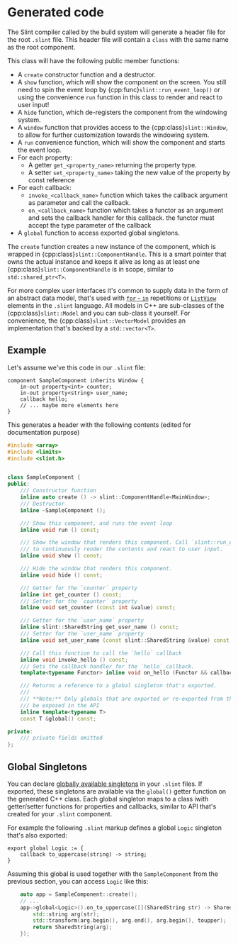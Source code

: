 # Generated code

The Slint compiler called by the build system will generate a header file for the root `.slint`
file. This header file will contain a `class` with the same name as the root
component.

This class will have the following public member functions:

* A `create` constructor function and a destructor.
* A `show` function, which will show the component on the screen.
  You still need to spin the event loop by {cpp:func}`slint::run_event_loop()`
  or using the convenience `run` function in this class to render and react to
  user input!
* A `hide` function, which de-registers the component from the windowing system.
* A `window` function that provides access to the {cpp:class}`slint::Window`,
  to allow for further customization towards the windowing system.
* A `run` convenience function, which will show the component and starts the
  event loop.
* For each property:
  * A getter `get_<property_name>` returning the property type.
  * A setter `set_<property_name>` taking the new value of the property by
    const reference
* For each callback:
  * `invoke_<callback_name>` function which takes the callback argument as parameter and call the callback.
  * `on_<callback_name>` function which takes a functor as an argument and sets the callback handler
     for this callback. the functor must accept the type parameter of the callback
* A `global` function to access exported global singletons.

The `create` function creates a new instance of the component, which is wrapped
in {cpp:class}`slint::ComponentHandle`. This is a smart pointer that owns the
actual instance and keeps it alive as long as at least one
{cpp:class}`slint::ComponentHandle` is in scope, similar to `std::shared_ptr<T>`.

For more complex user interfaces it's common to supply data in the form of an
abstract data model, that's used with [`for` - `in`](../slint/repetition.html)
repetitions or [`ListView`](../slint/widgets.md#listview) elements in the
`.slint` language. All models in C++ are sub-classes of the
{cpp:class}`slint::Model` and you can sub-class it yourself. For convenience,
the {cpp:class}`slint::VectorModel` provides an implementation that's backed
by a `std::vector<T>`.

## Example

Let's assume we've this code in our `.slint` file:

```slint,no-preview
component SampleComponent inherits Window {
    in-out property<int> counter;
    in-out property<string> user_name;
    callback hello;
    // ... maybe more elements here
}
```

This generates a header with the following contents (edited for documentation purpose)

```cpp
#include <array>
#include <limits>
#include <slint.h>


class SampleComponent {
public:
    /// Constructor function
    inline auto create () -> slint::ComponentHandle<MainWindow>;
    /// Destructor
    inline ~SampleComponent ();

    /// Show this component, and runs the event loop
    inline void run () const;

    /// Show the window that renders this component. Call `slint::run_event_loop()`
    /// to continuously render the contents and react to user input.
    inline void show () const;

    /// Hide the window that renders this component.
    inline void hide () const;

    /// Getter for the `counter` property
    inline int get_counter () const;
    /// Setter for the `counter` property
    inline void set_counter (const int &value) const;

    /// Getter for the `user_name` property
    inline slint::SharedString get_user_name () const;
    /// Setter for the `user_name` property
    inline void set_user_name (const slint::SharedString &value) const;

    /// Call this function to call the `hello` callback
    inline void invoke_hello () const;
    /// Sets the callback handler for the `hello` callback.
    template<typename Functor> inline void on_hello (Functor && callback_handler) const;

    /// Returns a reference to a global singleton that's exported.
    ///
    /// **Note:** Only globals that are exported or re-exported from the main .slint file will
    /// be exposed in the API
    inline template<typename T>
    const T &global() const;

private:
    /// private fields omitted
};
```

## Global Singletons

You can declare [globally available singletons](../slint/globals.html) in your
`.slint` files. If exported, these singletons are available via the
`global()` getter function on the generated C++ class. Each global singleton
maps to a class iwith getter/setter functions for properties and callbacks,
similar to API that's created for your `.slint` component.

For example the following `.slint` markup defines a global `Logic` singleton that's also exported:

```slint,ignore
export global Logic := {
    callback to_uppercase(string) -> string;
}
```

Assuming this global is used together with the `SampleComponent` from the
previous section, you can access `Logic` like this:

```cpp
    auto app = SampleComponent::create();
    // ...
    app->global<Logic>().on_to_uppercase([](SharedString str) -> SharedString {
        std::string arg(str);
        std::transform(arg.begin(), arg.end(), arg.begin(), toupper);
        return SharedString(arg);
    });
```
